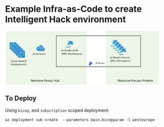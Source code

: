 
# Example Infra-as-Code to create Intelligent Hack environment


![alt text](image.png)


## To Deploy

Using `bicep`, and `subscription` scoped deployment:

```
az deployment sub create  --parameters main.bicepparam -l westeurope
```